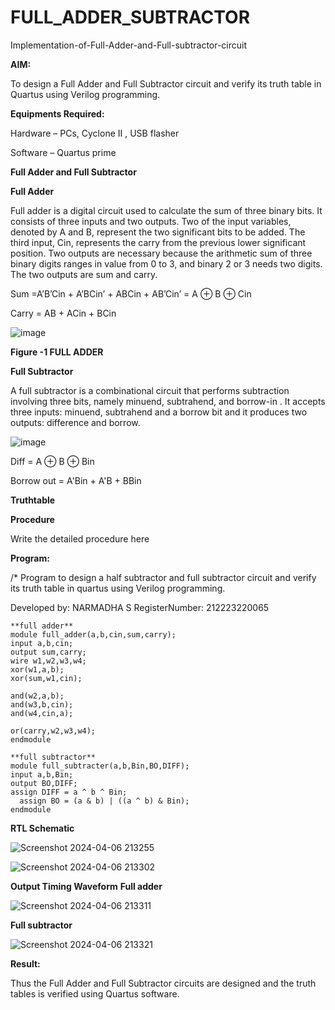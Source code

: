# FULL_ADDER_SUBTRACTOR

Implementation-of-Full-Adder-and-Full-subtractor-circuit

**AIM:**

To design a Full Adder and Full Subtractor circuit and verify its truth table in Quartus using Verilog programming.

**Equipments Required:**

Hardware – PCs, Cyclone II , USB flasher

Software – Quartus prime

**Full Adder and Full Subtractor**

**Full Adder**

Full adder is a digital circuit used to calculate the sum of three binary bits. It consists of three inputs and two outputs. Two of the input variables, denoted by A and B, represent the two significant bits to be added. The third input, Cin, represents the carry from the previous lower significant position. Two outputs are necessary because the arithmetic sum of three binary digits ranges in value from 0 to 3, and binary 2 or 3 needs two digits. The two outputs are sum and carry.

Sum =A’B’Cin + A’BCin’ + ABCin + AB’Cin’ = A ⊕ B ⊕ Cin 

Carry = AB + ACin + BCin

![image](https://github.com/naavaneetha/FULL_ADDER_SUBTRACTOR/assets/154305477/0f30ba51-5ffb-4198-845f-18e054f675e7)

**Figure -1 FULL ADDER**

**Full Subtractor**

A full subtractor is a combinational circuit that performs subtraction involving three bits, namely minuend, subtrahend, and borrow-in . It accepts three inputs: minuend, subtrahend and a borrow bit and it produces two outputs: difference and borrow.

![image](https://github.com/naavaneetha/FULL_ADDER_SUBTRACTOR/assets/154305477/02b24f51-ab51-4304-9ad6-7b81ffc1ead5)

Diff = A ⊕ B ⊕ Bin 

Borrow out = A'Bin + A'B + BBin

**Truthtable**

**Procedure**

Write the detailed procedure here

**Program:**

/* Program to design a half subtractor and full subtractor circuit and verify its truth table in quartus using Verilog programming. 

Developed by: NARMADHA S  RegisterNumber: 212223220065

```
**full adder**
module full_adder(a,b,cin,sum,carry);
input a,b,cin;
output sum,carry;
wire w1,w2,w3,w4;       
xor(w1,a,b);
xor(sum,w1,cin);        

and(w2,a,b);
and(w3,b,cin);
and(w4,cin,a);

or(carry,w2,w3,w4);
endmodule

**full subtractor**
module full_subtracter(a,b,Bin,BO,DIFF);
input a,b,Bin;
output BO,DIFF;
assign DIFF = a ^ b ^ Bin;
  assign BO = (a & b) | ((a ^ b) & Bin);
endmodule
```

**RTL Schematic**

![Screenshot 2024-04-06 213255](https://github.com/narmadha2006/FULL_ADDER_SUBTRACTOR/assets/151390280/ffb3362d-4f27-466d-bc26-cb57448ac330)

![Screenshot 2024-04-06 213302](https://github.com/narmadha2006/FULL_ADDER_SUBTRACTOR/assets/151390280/18fb16f2-dfca-4a1a-8c25-3da7f7ffa30d)



**Output Timing Waveform**
**Full adder**

![Screenshot 2024-04-06 213311](https://github.com/narmadha2006/FULL_ADDER_SUBTRACTOR/assets/151390280/abd5a477-6c63-4f0d-8726-611778570193)

**Full subtractor**

![Screenshot 2024-04-06 213321](https://github.com/narmadha2006/FULL_ADDER_SUBTRACTOR/assets/151390280/6cafa33d-30e1-4e5f-bf71-5447862badd0)

**Result:**

Thus the Full Adder and Full Subtractor circuits are designed and the truth tables is verified using Quartus software.



